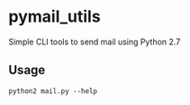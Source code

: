 # pymail_utils

Simple CLI tools to send mail using Python 2.7

## Usage

```
python2 mail.py --help
```

